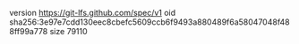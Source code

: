 version https://git-lfs.github.com/spec/v1
oid sha256:3e97e7cdd130eec8cbefc5609ccb6f9493a880489f6a58047048f488ff99a778
size 79110
